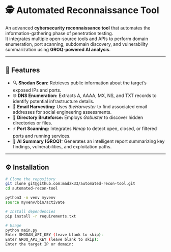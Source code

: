 # 🕵️ Automated Reconnaissance Tool

An advanced **cybersecurity reconnaissance tool** that automates the information-gathering phase of penetration testing.  
It integrates multiple open-source tools and APIs to perform domain enumeration, port scanning, subdomain discovery, and vulnerability summarization using **GROQ-powered AI analysis**.

---

## 🧩 Features

- 🔍 **Shodan Scan:** Retrieves public information about the target’s exposed IPs and ports.  
- 🌐 **DNS Enumeration:** Extracts A, AAAA, MX, NS, and TXT records to identify potential infrastructure details.  
- 📧 **Email Harvesting:** Uses *theHarvester* to find associated email addresses for social engineering assessments.  
- 📁 **Directory Bruteforce:** Employs *Gobuster* to discover hidden directories or files.  
- ⚡ **Port Scanning:** Integrates *Nmap* to detect open, closed, or filtered ports and running services.  
- 🤖 **AI Summary (GROQ):** Generates an intelligent report summarizing key findings, vulnerabilities, and exploitation paths.

---

## ⚙️ Installation

```bash
# Clone the repository
git clone git@github.com:madzk33/automated-recon-tool.git
cd automated-recon-tool

python3 -m venv myvenv
source myvenv/bin/activate

# Install dependencies
pip install -r requirements.txt

# Usage
python main.py
Enter SHODAN_API_KEY (leave blank to skip): 
Enter GROQ_API_KEY (leave blank to skip): 
Enter the target IP or domain:
